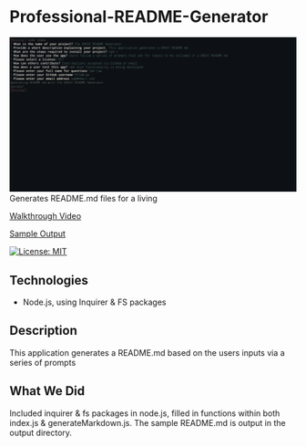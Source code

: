 # Professional-README-Generator

![Screen Shot](assets/README-Generator.png)
Generates README.md files for a living

[Walkthrough Video](https://drive.google.com/file/d/1PSiz_G1gBFRBH24CeHbs3b3aMPlq06v6/view?usp=sharing)

[Sample Output](develop/output/README.md)

[![License: MIT](https://img.shields.io/badge/License-MIT-yellow.svg)](https://opensource.org/licenses/MIT)

## Technologies
- Node.js, using Inquirer & FS packages

## Description
This application generates a README.md based on the users inputs via a series of prompts

## What We Did
Included inquirer & fs packages in node.js, filled in functions within both index.js & generateMarkdown.js.  The sample README.md is output in the output directory.